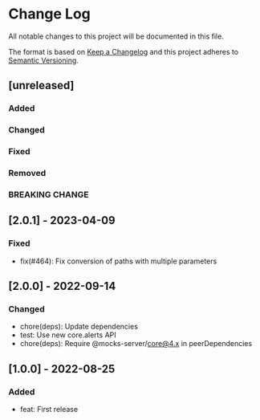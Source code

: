 # Change Log
All notable changes to this project will be documented in this file.

The format is based on [Keep a Changelog](http://keepachangelog.com/)
and this project adheres to [Semantic Versioning](http://semver.org/).

## [unreleased]
### Added
### Changed
### Fixed
### Removed
### BREAKING CHANGE

## [2.0.1] - 2023-04-09

### Fixed
- fix(#464): Fix conversion of paths with multiple parameters

## [2.0.0] - 2022-09-14

### Changed
- chore(deps): Update dependencies
- test: Use new core.alerts API
- chore(deps): Require @mocks-server/core@4.x in peerDependencies

## [1.0.0] - 2022-08-25

### Added
- feat: First release
